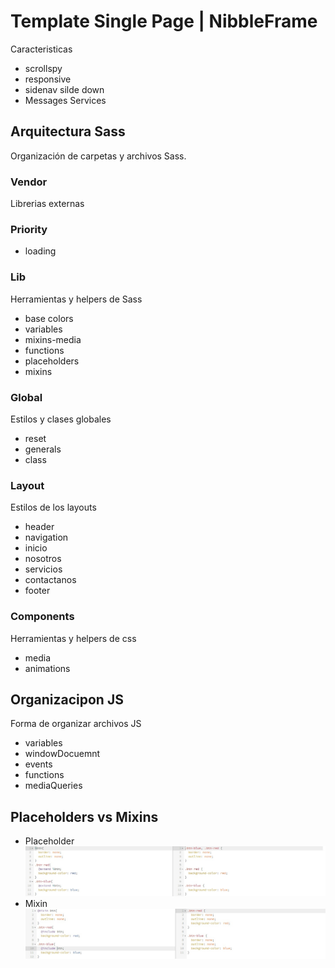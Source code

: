 # Template Single Page | NibbleFrame
Caracteristicas
* scrollspy
* responsive
* sidenav silde down
* Messages Services

## Arquitectura Sass
Organización de carpetas y archivos Sass.

### Vendor
Librerias externas

### Priority
* loading

### Lib
Herramientas y helpers de Sass
* base colors
* variables
* mixins-media
* functions
* placeholders
* mixins

### Global
Estilos y clases globales
* reset
* generals
* class

### Layout
Estilos de los layouts
* header
* navigation
* inicio
* nosotros
* servicios
* contactanos
* footer

### Components
Herramientas y helpers de css
* media
* animations

## Organizacipon JS
Forma de organizar archivos JS
* variables
* windowDocuemnt
* events
* functions
* mediaQueries

## Placeholders vs Mixins
* Placeholder
![Placeholder](../md-resources/placeholder-vs-mixin-1.jpg)
* Mixin
![Mixin](../md-resources/placeholder-vs-mixin-2.jpg)